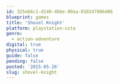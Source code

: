 ```yaml
---
id: 325eb6c1-d140-4bbe-80aa-010247886d86
blueprint: games
title: 'Shovel Knight'
platform: playstation-vita
genre:
  - action-adventure
digital: true
physical: true
guide: false
pending: false
posted: '2015-05-26'
slug: shovel-knight
---
```

